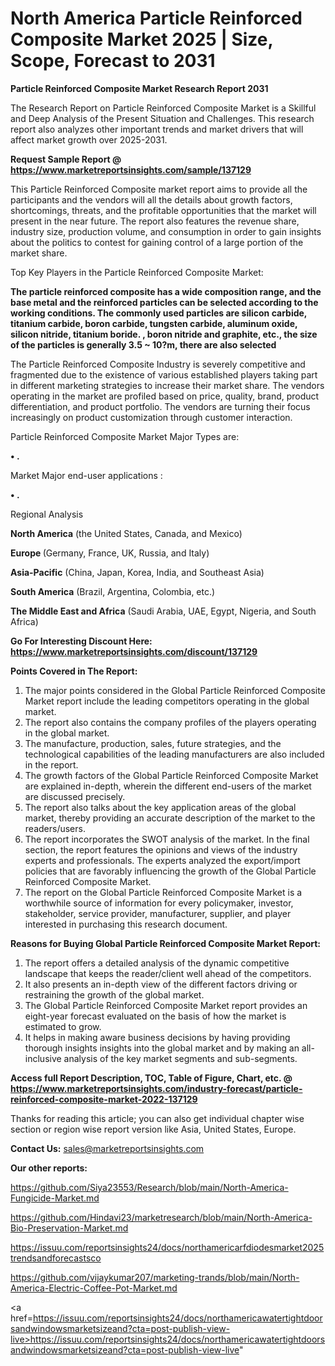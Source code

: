  # North America Particle Reinforced Composite Market 2025 | Size, Scope, Forecast to 2031

<strong>Particle Reinforced Composite Market Research Report 2031</strong>

The Research Report on Particle Reinforced Composite Market is a Skillful and Deep Analysis of the Present Situation and Challenges. This research report also analyzes other important trends and market drivers that will affect market growth over 2025-2031.

<strong>Request Sample Report @ <a href=https://www.marketreportsinsights.com/sample/137129>https://www.marketreportsinsights.com/sample/137129</a></strong>

This Particle Reinforced Composite market report aims to provide all the participants and the vendors will all the details about growth factors, shortcomings, threats, and the profitable opportunities that the market will present in the near future. The report also features the revenue share, industry size, production volume, and consumption in order to gain insights about the politics to contest for gaining control of a large portion of the market share.

Top Key Players in the Particle Reinforced Composite Market:

<strong>The particle reinforced composite has a wide composition range, and the base metal and the reinforced particles can be selected according to the working conditions. The commonly used particles are silicon carbide, titanium carbide, boron carbide, tungsten carbide, aluminum oxide, silicon nitride, titanium boride. , boron nitride and graphite, etc., the size of the particles is generally 3.5 ~ 10?m, there are also selected</strong>

The Particle Reinforced Composite Industry is severely competitive and fragmented due to the existence of various established players taking part in different marketing strategies to increase their market share. The vendors operating in the market are profiled based on price, quality, brand, product differentiation, and product portfolio. The vendors are turning their focus increasingly on product customization through customer interaction.

Particle Reinforced Composite Market Major Types are:

<strong>• .</strong>

Market Major end-user applications :

<strong>• .</strong>

Regional Analysis

</u><strong><b>North America</b></strong> (the United States, Canada, and Mexico)

<strong><b>Europe </b></strong>(Germany, France, UK, Russia, and Italy)

<strong><b>Asia-Pacific</b></strong> (China, Japan, Korea, India, and Southeast Asia)

<strong><b>South America</b></strong> (Brazil, Argentina, Colombia, etc.)

<strong><b>The Middle East and Africa</b></strong> (Saudi Arabia, UAE, Egypt, Nigeria, and South Africa)

<strong>Go For Interesting Discount Here: <a href=https://www.marketreportsinsights.com/discount/137129>https://www.marketreportsinsights.com/discount/137129</a></strong>

<strong>Points Covered in The Report:</strong>
<ol>
  <li>The major points considered in the Global Particle Reinforced Composite Market report include the leading competitors operating in the global market.</li>
  <li>The report also contains the company profiles of the players operating in the global market.</li>
  <li>The manufacture, production, sales, future strategies, and the technological capabilities of the leading manufacturers are also included in the report.</li>
  <li>The growth factors of the Global Particle Reinforced Composite Market are explained in-depth, wherein the different end-users of the market are discussed precisely.</li>
  <li>The report also talks about the key application areas of the global market, thereby providing an accurate description of the market to the readers/users.</li>
  <li>The report incorporates the SWOT analysis of the market. In the final section, the report features the opinions and views of the industry experts and professionals. The experts analyzed the export/import policies that are favorably influencing the growth of the Global Particle Reinforced Composite Market.</li>
  <li>The report on the Global Particle Reinforced Composite Market is a worthwhile source of information for every policymaker, investor, stakeholder, service provider, manufacturer, supplier, and player interested in purchasing this research document.</li>
</ol>
<strong>Reasons for Buying Global Particle Reinforced Composite Market Report:</strong>

<ol>
  <li>The report offers a detailed analysis of the dynamic competitive landscape that keeps the reader/client well ahead of the competitors.</li>
  <li>It also presents an in-depth view of the different factors driving or restraining the growth of the global market.</li>
  <li>The Global Particle Reinforced Composite Market report provides an eight-year forecast evaluated on the basis of how the market is estimated to grow.</li>
  <li>It helps in making aware business decisions by having providing thorough insights insights into the global market and by making an all-inclusive analysis of the key market segments and sub-segments.</li>
</ol>
<strong>Access full Report Description, TOC, Table of Figure, Chart, etc. @ <a href=https://www.marketreportsinsights.com/industry-forecast/particle-reinforced-composite-market-2022-137129>https://www.marketreportsinsights.com/industry-forecast/particle-reinforced-composite-market-2022-137129</a></strong>


Thanks for reading this article; you can also get individual chapter wise section or region wise report version like Asia, United States, Europe.

<strong>Contact Us:</strong>
sales@marketreportsinsights.com

<strong>Our other reports:</strong>

<a href=https://github.com/Siya23553/Research/blob/main/North-America-Fungicide-Market.md>https://github.com/Siya23553/Research/blob/main/North-America-Fungicide-Market.md</a>

<a href=https://github.com/Hindavi23/marketresearch/blob/main/North-America-Bio-Preservation-Market.md>https://github.com/Hindavi23/marketresearch/blob/main/North-America-Bio-Preservation-Market.md</a>

<a href=https://issuu.com/reportsinsights24/docs/northamericarfdiodesmarket2025trendsandforecastsco>https://issuu.com/reportsinsights24/docs/northamericarfdiodesmarket2025trendsandforecastsco</a>

<a href=https://github.com/vijaykumar207/marketing-trands/blob/main/North-America-Electric-Coffee-Pot-Market.md>https://github.com/vijaykumar207/marketing-trands/blob/main/North-America-Electric-Coffee-Pot-Market.md</a>

<a href=https://issuu.com/reportsinsights24/docs/northamericawatertightdoorsandwindowsmarketsizeand?cta=post-publish-view-live>https://issuu.com/reportsinsights24/docs/northamericawatertightdoorsandwindowsmarketsizeand?cta=post-publish-view-live</a>"

